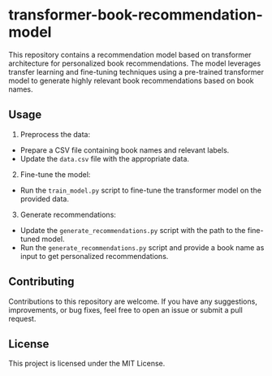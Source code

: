 # transformer-book-recommendation-model
This repository contains a recommendation model based on transformer architecture for personalized book recommendations. The model leverages transfer learning and fine-tuning techniques using a pre-trained transformer model to generate highly relevant book recommendations based on book names.
## Usage

1. Preprocess the data:

- Prepare a CSV file containing book names and relevant labels.
- Update the `data.csv` file with the appropriate data.

2. Fine-tune the model:

- Run the `train_model.py` script to fine-tune the transformer model on the provided data.

3. Generate recommendations:

- Update the `generate_recommendations.py` script with the path to the fine-tuned model.
- Run the `generate_recommendations.py` script and provide a book name as input to get personalized recommendations.

## Contributing

Contributions to this repository are welcome. If you have any suggestions, improvements, or bug fixes, feel free to open an issue or submit a pull request.

## License

This project is licensed under the MIT License.

